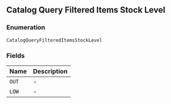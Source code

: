 ## Catalog Query Filtered Items Stock Level

### Enumeration

`CatalogQueryFilteredItemsStockLevel`

### Fields

| Name | Description |
|  --- | --- |
| `OUT` | - |
| `LOW` | - |


